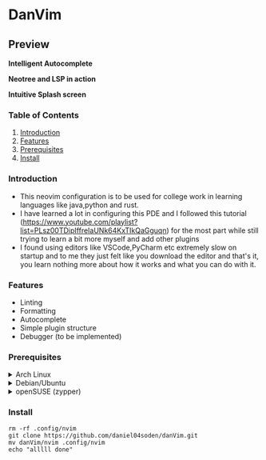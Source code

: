 # DanVim


## Preview

**Intelligent Autocomplete**

**Neotree and LSP in action**

**Intuitive Splash screen**

### Table of Contents
1. [Introduction](#introduction)
2. [Features](#features)
3. [Prerequisites](#prerequisites)
4. [Install](#install)
### Introduction

- This neovim configuration is to be used for college work in learning languages like java,python and rust.
- I have learned a lot in configuring this PDE and I followed this tutorial (https://www.youtube.com/playlist?list=PLsz00TDipIffreIaUNk64KxTIkQaGguqn) for the most part while still trying to learn a bit more myself and add other plugins
- I found using editors like VSCode,PyCharm etc extremely slow on startup and to me they just felt like you download the editor and that's it, you learn nothing more about how it works and what you can do with it.

### Features 

- Linting
- Formatting
- Autocomplete
- Simple plugin structure
- Debugger (to be implemented)

### Prerequisites 


<details>
<summary>Arch Linux</summary>
<br>
$ sudo pacman -S git neovim 
</details>
<details>
<summary>Debian/Ubuntu</summary>
$ sudo apt install git neovim 
</details>
<details>
<summary>openSUSE (zypper)</summary>
<br>
$ sudo zypper install git neovim 
</details>


### Install

```
rm -rf .config/nvim
git clone https://github.com/daniel04soden/danVim.git
mv danVim/nvim .config/nvim
echo "alllll done"
```
